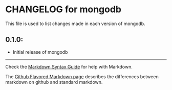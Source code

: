 # CHANGELOG for mongodb

This file is used to list changes made in each version of mongodb.

## 0.1.0:

* Initial release of mongodb

- - - 
Check the [Markdown Syntax Guide](http://daringfireball.net/projects/markdown/syntax) for help with Markdown.

The [Github Flavored Markdown page](http://github.github.com/github-flavored-markdown/) describes the differences between markdown on github and standard markdown.
